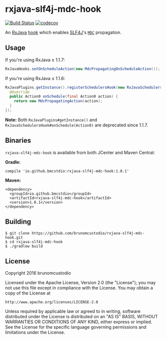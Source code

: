 # rxjava-slf4j-mdc-hook

[![Build Status](https://travis-ci.org/brunomcustodio/rxjava-slf4j-mdc-hook.svg?branch=master)](https://travis-ci.org/brunomcustodio/rxjava-slf4j-mdc-hook)
[![codecov](https://codecov.io/gh/brunomcustodio/rxjava-slf4j-mdc-hook/branch/master/graph/badge.svg)](https://codecov.io/gh/brunomcustodio/rxjava-slf4j-mdc-hook)

An
[RxJava](https://github.com/ReactiveX/RxJava)
[hook](https://github.com/ReactiveX/RxJava/pull/4007)
which enables
[SLF4J](https://github.com/qos-ch/slf4j)'s
[`MDC`](http://www.slf4j.org/api/org/apache/log4j/MDC.html)
propagation.

## Usage

If you're using RxJava ≥ 1.1.7:

```java
RxJavaHooks.setOnScheduleAction(new MdcPropagatingOnScheduleAction());
```

If you're using RxJava ≤ 1.1.6:

```java
RxJavaPlugins.getInstance().registerSchedulersHook(new RxJavaSchedulersHook() {
  @Override
  public Action0 onSchedule(final Action0 action) {
    return new MdcPropagatingAction(action);
  }
});
```

**Note:**
Both
`RxJavaPlugins#getInstance()`
and
`RxJavaSchedulersHook#onSchedule(Action0)`
are deprecated since 1.1.7.

## Binaries

`rxjava-slf4j-mdc-hook` is available from both JCenter and Maven Central:

**Gradle:**

```
compile 'io.github.bmcstdio:rxjava-slf4j-mdc-hook:1.0.1'
```

**Maven:**

```
<dependency>
  <groupId>io.github.bmcstdio</groupId>
  <artifactId>rxjava-slf4j-mdc-hook</artifactId>
  <version>1.0.1</version>
</dependency>
```

## Building

```
$ git clone https://github.com/brunomcustodio/rxjava-slf4j-mdc-hook.git
$ cd rxjava-slf4j-mdc-hook
$ ./gradlew build
```

## License

Copyright 2016 brunomcustodio

Licensed under the Apache License, Version 2.0 (the "License");
you may not use this file except in compliance with the License.
You may obtain a copy of the License at

    http://www.apache.org/licenses/LICENSE-2.0

Unless required by applicable law or agreed to in writing, software
distributed under the License is distributed on an "AS IS" BASIS,
WITHOUT WARRANTIES OR CONDITIONS OF ANY KIND, either express or implied.
See the License for the specific language governing permissions and
limitations under the License.
